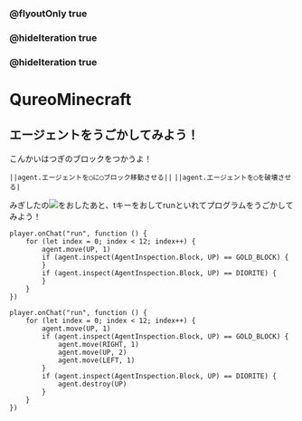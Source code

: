### @flyoutOnly true
### @hideIteration true
### @hideIteration true
# QureoMinecraft

## エージェントをうごかしてみよう！

こんかいはつぎのブロックをつかうよ！

``||agent.エージェントを◯に◯ブロック移動させる||``
``||agent.エージェントを◯を破壊させる|``


みぎしたの![](https://raw.githubusercontent.com/camp-minecraft/TechkidsCampTutorial/master/images/playbutton.png)をおしたあと、tキーをおしてrunといれてプログラムをうごかしてみよう！

```template
player.onChat("run", function () {
    for (let index = 0; index < 12; index++) {
        agent.move(UP, 1)
        if (agent.inspect(AgentInspection.Block, UP) == GOLD_BLOCK) {
        }
        if (agent.inspect(AgentInspection.Block, UP) == DIORITE) {
        }
    }
})
```
```ghost
player.onChat("run", function () {
    for (let index = 0; index < 12; index++) {
        agent.move(UP, 1)
        if (agent.inspect(AgentInspection.Block, UP) == GOLD_BLOCK) {
            agent.move(RIGHT, 1)
            agent.move(UP, 2)
            agent.move(LEFT, 1)
        }
        if (agent.inspect(AgentInspection.Block, UP) == DIORITE) {
            agent.destroy(UP)
        }
    }
})
```